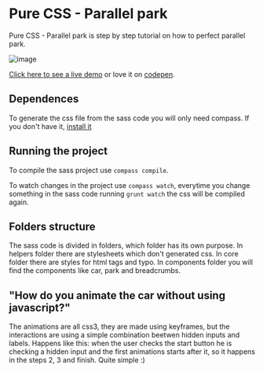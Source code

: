 # Pure CSS - Parallel park
Pure CSS - Parallel park is step by step tutorial on how to perfect parallel park.

![image](http://s24.postimg.org/iqjkl0mwz/parallel_park_gif.gif)

[Click here to see a live demo](teles.github.io/pure-css-parallel-park/) or love it on [codepen](codepen.io/teles/pen/gbKeLR).

## Dependences
To generate the css file from the sass code you will only need compass. If you don't have it, [install it](http://compass-style.org/install/)

## Running the project

To compile the sass project use `compass compile`.

To watch changes in the project use `compass watch`, everytime you change something in the sass code running `grunt watch` the css will be compiled again.

## Folders structure
The sass code is divided in folders, which folder has its own purpose. 
In helpers folder there are stylesheets which don't generated css.
In core folder there are styles for html tags and typo.
In components folder you will find the components like car, park and breadcrumbs.

## "How do you animate the car without using javascript?"
The animations are all css3, they are made using keyframes, but the interactions are using a simple combination beetwen hidden inputs and labels.
Happens like this: when the user checks the start button he is checking a hidden input and the first animations starts after it, so it happens in the steps 2, 3 and finish. Quite simple :)


